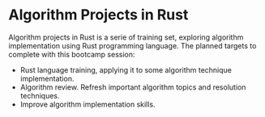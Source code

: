 # Algorithm Projects in Rust

Algorithm projects in Rust is a serie of training set, exploring algorithm implementation using Rust programming language.
The planned targets to complete with this bootcamp session:

* Rust language training, applying it to some algorithm technique implementation.
* Algorithm review. Refresh important algorithm topics and resolution techniques.
* Improve algorithm implementation skills.

